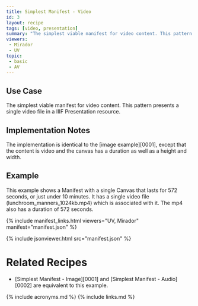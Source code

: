 ```yaml
---
title: Simplest Manifest - Video
id: 3
layout: recipe
tags: [video, presentation]
summary: "The simplest viable manifest for video content. This pattern presents a single video file in a IIIF Presentation resource."
viewers:
 - Mirador
 - UV
topic: 
 - basic
 - AV
---
```



## Use Case

The simplest viable manifest for video content. This pattern presents a single video file in a IIIF Presentation resource.

## Implementation Notes

The implementation is identical to the [image example][0001], except that the content is video and the canvas has a duration as well as a height and width.

## Example

This example shows a Manifest with a single Canvas that lasts for 572 seconds, or just under 10 minutes. It has a single video file (lunchroom_manners_1024kb.mp4) which is associated with it. The mp4 also has a duration of 572 seconds. 

{% include manifest_links.html viewers="UV, Mirador" manifest="manifest.json" %}

{% include jsonviewer.html src="manifest.json" %}

# Related Recipes

* [Simplest Manifest - Image][0001] and [Simplest Manifest - Audio][0002] are equivalent to this example.

{% include acronyms.md %}
{% include links.md %}

